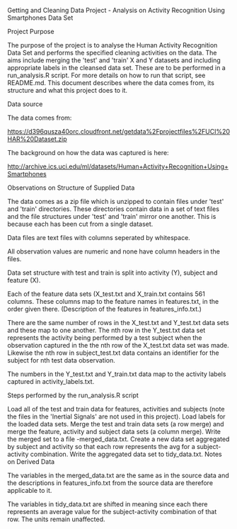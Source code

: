 Getting and Cleaning Data Project - Analysis on Activity Recognition Using Smartphones Data Set

Project Purpose

The purpose of the project is to analyse the Human Activity Recognition Data Set and performs the specified cleaning activities on the data. The aims include merging the 'test' and 'train' X and Y datasets and including appropriate labels in the cleansed data set. These are to be performed in a run_analysis.R script. For more details on how to run that script, see README.md. This document describes where the data comes from, its structure and what this project does to it.

Data source

The data comes from:

https://d396qusza40orc.cloudfront.net/getdata%2Fprojectfiles%2FUCI%20HAR%20Dataset.zip

The background on how the data was captured is here:

http://archive.ics.uci.edu/ml/datasets/Human+Activity+Recognition+Using+Smartphones

Observations on Structure of Supplied Data

The data comes as a zip file which is unzipped to contain files under 'test' and 'train' directories. These directories contain data in a set of text files and the file structures under 'test' and 'train' mirror one another. This is because each has been cut from a single dataset.

Data files are text files with columns seperated by whitespace.

All observation values are numeric and none have column headers in the files.

Data set structure with test and train is split into activity (Y), subject and feature (X).

Each of the feature data sets (X_test.txt and X_train.txt contains 561 columns. These columns map to the feature names in features.txt, in the order given there. (Description of the features in features_info.txt.)

There are the same number of rows in the X_test.txt and Y_test.txt data sets and these map to one another. The nth row in the Y_test.txt data set represents the activity being performed by a test subject when the observation captured in the the nth row of the X_test.txt data set was made. Likewise the nth row in subject_test.txt data contains an identifier for the subject for nth test data observation.

The numbers in the Y_test.txt and Y_train.txt data map to the activity labels captured in activity_labels.txt.

Steps performed by the run_analysis.R script

Load all of the test and train data for features, activities and subjects (note the files in the 'Inertial Signals' are not used in this project).
Load labels for the loaded data sets.
Merge the test and train data sets (a row merge) and merge the feature, activity and subject data sets (a column merge).
Write the merged set to a file -merged_data.txt.
Create a new data set aggregated by subject and activity so that each row represents the avg for a subject-activity combination.
Write the aggregated data set to tidy_data.txt.
Notes on Derived Data

The variables in the merged_data.txt are the same as in the source data and the descriptions in features_info.txt from the source data are therefore applicable to it.

The variables in tidy_data.txt are shifted in meaning since each there represents an average value for the subject-activity combination of that row. The units remain unaffected.
